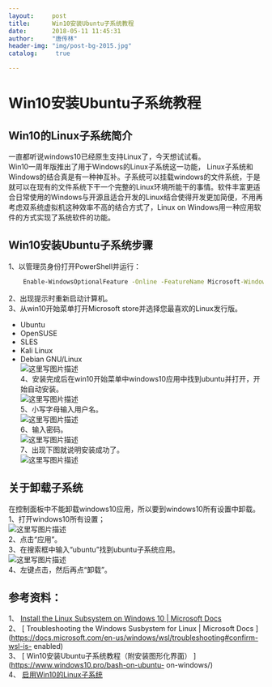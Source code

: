 ```yaml
---
layout:		post
title: 		Win10安装Ubuntu子系统教程
date: 		2018-05-11 11:45:31
author:		"唐传林"
header-img: "img/post-bg-2015.jpg"
catalog:	 true

---
```

#  Win10安装Ubuntu子系统教程

##  Win10的Linux子系统简介

一直都听说windows10已经原生支持Linux了，今天想试试看。  
Win10一周年版推出了用于Windows的Linux子系统这一功能，
Linux子系统和Windows的结合真是有一种神互补。子系统可以挂载windows的文件系统，于是就可以在现有的文件系统下干一个完整的Linux环境所能干的事情。软件丰富更适合日常使用的Windows与开源且适合开发的Linux结合使得开发更加简便，不用再考虑双系统虚拟机这种效率不高的结合方式了，Linux
on Windows用一种应用软件的方式实现了系统软件的功能。

##  Win10安装Ubuntu子系统步骤

1、以管理员身份打开PowerShell并运行：

    
```cmd   
    Enable-WindowsOptionalFeature -Online -FeatureName Microsoft-Windows-Subsystem-Linux
```
2、出现提示时重新启动计算机。  
3、从win10开始菜单打开Microsoft store并选择您最喜欢的Linux发行版。

  * Ubuntu 
  * OpenSUSE 
  * SLES 
  * Kali Linux 
  * Debian GNU/Linux   
![这里写图片描述](http://img-blog.csdn.net/20180511113338819?watermark/2/text/aHR0cHM6Ly9ibG9nLmNzZG4ubmV0L1RhbmdfQ2h1YW5saW4=/font/5a6L5L2T/fontsize/400/fill/I0JBQkFCMA==/dissolve/70)  
4、安装完成后在win10开始菜单中windows10应用中找到ubuntu并打开，开始自动安装。  
![这里写图片描述](http://img-blog.csdn.net/20180511113650317?watermark/2/text/aHR0cHM6Ly9ibG9nLmNzZG4ubmV0L1RhbmdfQ2h1YW5saW4=/font/5a6L5L2T/fontsize/400/fill/I0JBQkFCMA==/dissolve/70)  
5、小写字母输入用户名。  
![这里写图片描述](http://img-blog.csdn.net/2018051111373485?watermark/2/text/aHR0cHM6Ly9ibG9nLmNzZG4ubmV0L1RhbmdfQ2h1YW5saW4=/font/5a6L5L2T/fontsize/400/fill/I0JBQkFCMA==/dissolve/70)  
6、输入密码。  
![这里写图片描述](http://img-blog.csdn.net/20180511113821911?watermark/2/text/aHR0cHM6Ly9ibG9nLmNzZG4ubmV0L1RhbmdfQ2h1YW5saW4=/font/5a6L5L2T/fontsize/400/fill/I0JBQkFCMA==/dissolve/70)  
7、出现下图就说明安装成功了。  
![这里写图片描述](http://img-blog.csdn.net/20180511113922862?watermark/2/text/aHR0cHM6Ly9ibG9nLmNzZG4ubmV0L1RhbmdfQ2h1YW5saW4=/font/5a6L5L2T/fontsize/400/fill/I0JBQkFCMA==/dissolve/70)

##  关于卸载子系统

在控制面板中不能卸载windows10应用，所以要到windows10所有设置中卸载。  
1、打开windows10所有设置；  
![这里写图片描述](http://img-blog.csdn.net/20180511114142528?watermark/2/text/aHR0cHM6Ly9ibG9nLmNzZG4ubmV0L1RhbmdfQ2h1YW5saW4=/font/5a6L5L2T/fontsize/400/fill/I0JBQkFCMA==/dissolve/70)  
2、点击“应用”。  
3、在搜索框中输入“ubuntu”找到ubuntu子系统应用。  
![这里写图片描述](http://img-blog.csdn.net/20180511114411507?watermark/2/text/aHR0cHM6Ly9ibG9nLmNzZG4ubmV0L1RhbmdfQ2h1YW5saW4=/font/5a6L5L2T/fontsize/400/fill/I0JBQkFCMA==/dissolve/70)  
4、左键点击，然后再点“卸载”。

##  参考资料：

1、 [ Install the Linux Subsystem on Windows 10 | Microsoft Docs
](https://docs.microsoft.com/en-us/windows/wsl/install-win10)  
2、 [ Troubleshooting the Windows Susbystem for Linux | Microsoft Docs
](https://docs.microsoft.com/en-us/windows/wsl/troubleshooting#confirm-wsl-is-
enabled)  
3、 [ Win10安装Ubuntu子系统教程（附安装图形化界面） ](https://www.windows10.pro/bash-on-ubuntu-
on-windows/)  
4、 [ 启用Win10的Linux子系统
](https://blog.csdn.net/maoyongf2008/article/details/78928045)

